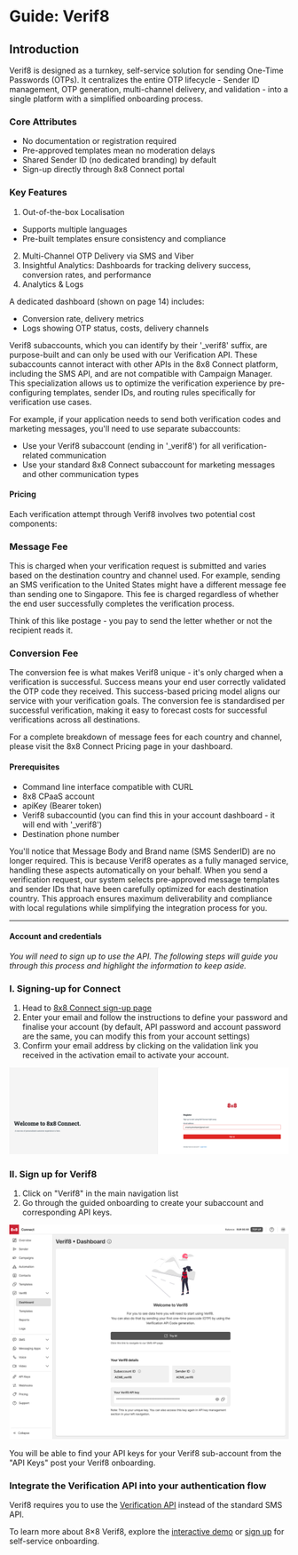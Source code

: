 # Guide: Verif8

## Introduction

Verif8 is designed as a turnkey, self-service solution for sending One-Time Passwords (OTPs). It centralizes the entire OTP lifecycle - Sender ID management, OTP generation, multi-channel delivery, and validation - into a single platform with a simplified onboarding process.

### Core Attributes

* No documentation or registration required
* Pre-approved templates mean no moderation delays
* Shared Sender ID (no dedicated branding) by default
* Sign-up directly through 8x8 Connect portal

### Key Features

1. Out-of-the-box Localisation
  * Supports multiple languages
  * Pre-built templates ensure consistency and compliance
2. Multi-Channel OTP Delivery via SMS and Viber
3. Insightful Analytics: Dashboards for tracking delivery success, conversion rates, and performance
4. Analytics & Logs  

A dedicated dashboard (shown on page 14) includes:

* Conversion rate, delivery metrics
* Logs showing OTP status, costs, delivery channels

Verif8 subaccounts, which you can identify by their '_verif8' suffix, are purpose-built and can only be used with our Verification API. These subaccounts cannot interact with other APIs in the 8x8 Connect platform, including the SMS API, and are not compatible with Campaign Manager. This specialization allows us to optimize the verification experience by pre-configuring templates, sender IDs, and routing rules specifically for verification use cases.

For example, if your application needs to send both verification codes and marketing messages, you'll need to use separate subaccounts:

* Use your Verif8 subaccount (ending in '_verif8') for all verification-related communication
* Use your standard 8x8 Connect subaccount for marketing messages and other communication types

#### Pricing

Each verification attempt through Verif8 involves two potential cost components:

### Message Fee

This is charged when your verification request is submitted and varies based on the destination country and channel used. For example, sending an SMS verification to the United States might have a different message fee than sending one to Singapore. This fee is charged regardless of whether the end user successfully completes the verification process.  

Think of this like postage - you pay to send the letter whether or not the recipient reads it.

### Conversion Fee

The conversion fee is what makes Verif8 unique - it's only charged when a verification is successful. Success means your end user correctly validated the OTP code they received. This success-based pricing model aligns our service with your verification goals. The conversion fee is standardised per successful verification, making it easy to forecast costs for successful verifications across all destinations.

For a complete breakdown of message fees for each country and channel, please visit the 8x8 Connect Pricing page in your dashboard.

#### Prerequisites

* Command line interface compatible with CURL
* 8x8 CPaaS account
* apiKey (Bearer token)
* Verif8 subaccountid (you can find this in your account dashboard - it will end with '_verif8')
* Destination phone number

You'll notice that Message Body and Brand name (SMS SenderID) are no longer required. This is because Verif8 operates as a fully managed service, handling these aspects automatically on your behalf. When you send a verification request, our system selects pre-approved message templates and sender IDs that have been carefully optimized for each destination country. This approach ensures maximum deliverability and compliance with local regulations while simplifying the integration process for you.

---

#### Account and credentials

*You will need to sign up to use the API. The following steps will guide you through this process and highlight the information to keep aside.*

### I. Signing-up for Connect

1. Head to [8x8 Connect sign-up page](https://connect.8x8.com/login/signup)
2. Enter your email and follow the instructions to define your password and finalise your account (by default, API password and account password are the same, you can modify this from your account settings)
3. Confirm your email address by clicking on the validation link you received in the activation email to activate your account.

![Signup 8x8 connect](../images/45380f8-Signup_8x8_connect.png "Signup 8x8 connect.png")

### II. Sign up for Verif8

1. Click on "Verif8" in the main navigation list
2. Go through the guided onboarding to create your subaccount and corresponding API keys.

![OTP dashboard empty](../images/d1b4d9c99643a6acbb6f4ca8da933c04bd049ead1608a48223e833cc7543aac3-OTP_dashboard_empty_1.png)
  
You will be able to find your API keys for your Verif8 sub-account from the "API Keys" post your Verif8 onboarding.

### Integrate the Verification API into your authentication flow

Verif8 requires you to use the [Verification API](/connect/reference/verification-api-get-started) instead of the standard SMS API.

To learn more about 8×8 Verif8, explore the [interactive demo](https://8x8.navattic.com/rbw0ovm?g=cm67kt2r9000u03jo57bwe9mo&s=0) or [sign up](https://connect.8x8.com/verif8/) for self-service onboarding.
